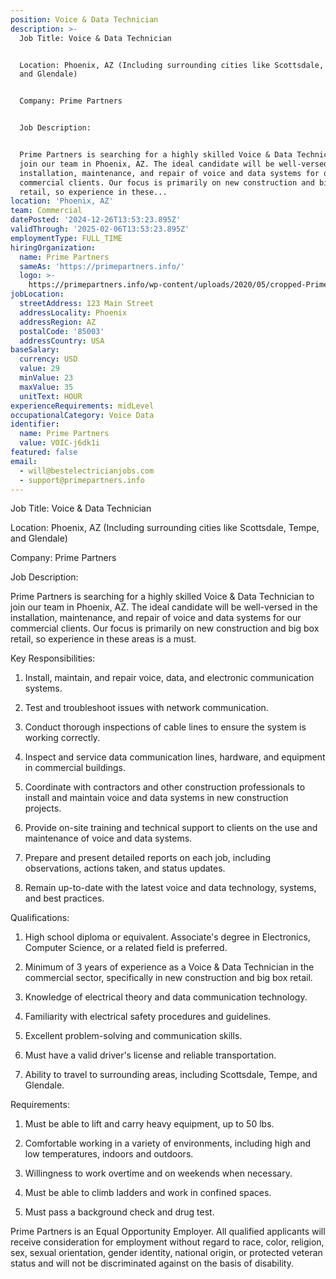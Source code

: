 ```yaml
---
position: Voice & Data Technician
description: >-
  Job Title: Voice & Data Technician


  Location: Phoenix, AZ (Including surrounding cities like Scottsdale, Tempe,
  and Glendale)


  Company: Prime Partners


  Job Description:


  Prime Partners is searching for a highly skilled Voice & Data Technician to
  join our team in Phoenix, AZ. The ideal candidate will be well-versed in the
  installation, maintenance, and repair of voice and data systems for our
  commercial clients. Our focus is primarily on new construction and big box
  retail, so experience in these...
location: 'Phoenix, AZ'
team: Commercial
datePosted: '2024-12-26T13:53:23.895Z'
validThrough: '2025-02-06T13:53:23.895Z'
employmentType: FULL_TIME
hiringOrganization:
  name: Prime Partners
  sameAs: 'https://primepartners.info/'
  logo: >-
    https://primepartners.info/wp-content/uploads/2020/05/cropped-Prime-Partners-Logo-NO-BG-1-1.png
jobLocation:
  streetAddress: 123 Main Street
  addressLocality: Phoenix
  addressRegion: AZ
  postalCode: '85003'
  addressCountry: USA
baseSalary:
  currency: USD
  value: 29
  minValue: 23
  maxValue: 35
  unitText: HOUR
experienceRequirements: midLevel
occupationalCategory: Voice Data
identifier:
  name: Prime Partners
  value: VOIC-j6dk1i
featured: false
email:
  - will@bestelectricianjobs.com
  - support@primepartners.info
---
```




Job Title: Voice & Data Technician

Location: Phoenix, AZ (Including surrounding cities like Scottsdale, Tempe, and Glendale)

Company: Prime Partners

Job Description:

Prime Partners is searching for a highly skilled Voice & Data Technician to join our team in Phoenix, AZ. The ideal candidate will be well-versed in the installation, maintenance, and repair of voice and data systems for our commercial clients. Our focus is primarily on new construction and big box retail, so experience in these areas is a must.

Key Responsibilities:

1. Install, maintain, and repair voice, data, and electronic communication systems.

2. Test and troubleshoot issues with network communication.

3. Conduct thorough inspections of cable lines to ensure the system is working correctly.

4. Inspect and service data communication lines, hardware, and equipment in commercial buildings.

5. Coordinate with contractors and other construction professionals to install and maintain voice and data systems in new construction projects.

6. Provide on-site training and technical support to clients on the use and maintenance of voice and data systems.

7. Prepare and present detailed reports on each job, including observations, actions taken, and status updates.

8. Remain up-to-date with the latest voice and data technology, systems, and best practices.

Qualifications:

1. High school diploma or equivalent. Associate's degree in Electronics, Computer Science, or a related field is preferred.

2. Minimum of 3 years of experience as a Voice & Data Technician in the commercial sector, specifically in new construction and big box retail.

3. Knowledge of electrical theory and data communication technology.

4. Familiarity with electrical safety procedures and guidelines.

5. Excellent problem-solving and communication skills.

6. Must have a valid driver's license and reliable transportation.

7. Ability to travel to surrounding areas, including Scottsdale, Tempe, and Glendale.

Requirements:

1. Must be able to lift and carry heavy equipment, up to 50 lbs.

2. Comfortable working in a variety of environments, including high and low temperatures, indoors and outdoors.

3. Willingness to work overtime and on weekends when necessary.

4. Must be able to climb ladders and work in confined spaces.

5. Must pass a background check and drug test.

Prime Partners is an Equal Opportunity Employer. All qualified applicants will receive consideration for employment without regard to race, color, religion, sex, sexual orientation, gender identity, national origin, or protected veteran status and will not be discriminated against on the basis of disability.

